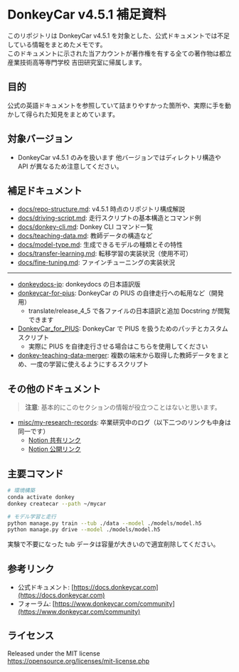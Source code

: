 # DonkeyCar v4.5.1 補足資料

このリポジトリは DonkeyCar v4.5.1 を対象とした、公式ドキュメントでは不足している情報をまとめたメモです。  
このドキュメントに示された当アカウントが著作権を有する全ての著作物は都立産業技術高等専門学校 吉田研究室に帰属します。

## 目的

公式の英語ドキュメントを参照していて詰まりやすかった箇所や、実際に手を動かして得られた知見をまとめています。

## 対象バージョン

* DonkeyCar v4.5.1 のみを扱います
  他バージョンではディレクトリ構造や API が異なるため注意してください。

## 補足ドキュメント

* [docs/repo-structure.md](docs/repo-structure.md): v4.5.1 時点のリポジトリ構成解説
* [docs/driving-script.md](docs/driving-script.md): 走行スクリプトの基本構造とコマンド例
* [docs/donkey-cli.md](docs/donkey-cli.md): Donkey CLI コマンド一覧
* [docs/teaching-data.md](docs/teaching-data.md): 教師データの構造など
* [docs/model-type.md](docs/model-type.md): 生成できるモデルの種類とその特性
* [docs/transfer-learning.md](docs/transfer-learning.md): 転移学習の実装状況（使用不可）
* [docs/fine-tuning.md](docs/fine-tuning.md): ファインチューニングの実装状況

---

* [donkeydocs-jp](https://github.com/rino-1830/donkeydocs-jp): donkeydocs の日本語訳版
* [donkeycar-for-pius](https://github.com/rino-1830/donkeycar-for-pius): DonkeyCar の PIUS の自律走行への転用など（開発用）
    * translate/release_4_5 で各ファイルの日本語訳と追加 Docstring が閲覧できます
* [DonkeyCar_for_PIUS](https://github.com/kazysdlab/DonkeyCar_for_PIUS): DonkeyCar で PIUS を扱うためのパッチとカスタムスクリプト
    * 実際に PIUS を自律走行させる場合はこちらを使用してください
* [donkey-teaching-data-merger](https://github.com/rino-1830/donkey-teaching-data-merger): 複数の端末から取得した教師データをまとめ、一度の学習に使えるようにするスクリプト

## その他のドキュメント

> **注意**: 基本的にこのセクションの情報が役立つことはないと思います。

* [misc/my-research-records](misc/my-research-records.md): 卒業研究中のログ（以下二つのリンクも中身は同一です）
    * [Notion 共有リンク](https://www.notion.so/17354b326cae80009a49e3ae585028cf?source=copy_link)
    * [Notion 公開リンク](https://boiled-helenium-092.notion.site/17354b326cae80009a49e3ae585028cf)

## 主要コマンド

```bash
# 環境構築
conda activate donkey
donkey createcar --path ~/mycar

# モデル学習と走行
python manage.py train --tub ./data --model ./models/model.h5
python manage.py drive --model ./models/model.h5
```

実験で不要になった tub データは容量が大きいので適宜削除してください。

## 参考リンク

* 公式ドキュメント: [https://docs.donkeycar.com](https://docs.donkeycar.com)
* フォーラム: [https://www.donkeycar.com/community](https://www.donkeycar.com/community)

## ライセンス

Released under the MIT license  
https://opensource.org/licenses/mit-license.php
